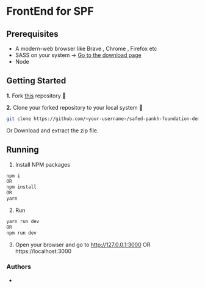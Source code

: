 # FrontEnd for SPF  
  
## Prerequisites

* A modern-web browser like Brave , Chrome , Firefox etc
* SASS on your system -> [Go to the download page](https://sass-lang.com/install)
* Node 


## Getting Started

**1.** Fork [this](https://github.com/SafedPankhFoundation/pankh-foundation/) repository :fork_and_knife:

**2.** Clone your forked repository to your local system :busts_in_silhouette:
```sh
git clone https://github.com/<your-username>/safed-pankh-foundation-demo.git
```
Or Download and extract the zip file.

## Running

1. Install NPM packages
```sh
npm i 
OR
npm install
OR
yarn 
```
2. Run 
```sh
yarn run dev 
OR
npm run dev
```
3. Open your browser and go to http://127.0.0.1:3000 OR https://localhost:3000

 

### Authors

* 


